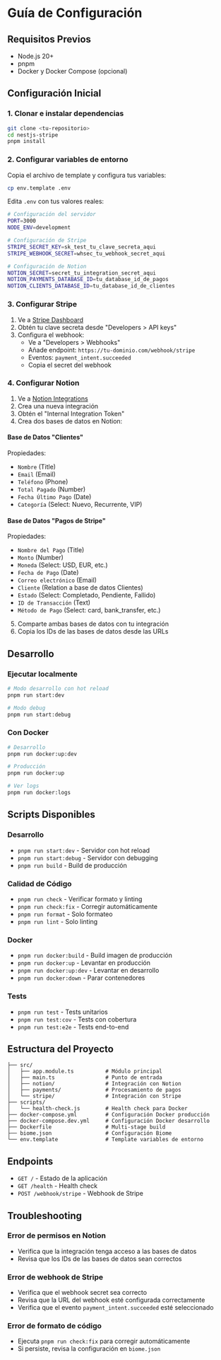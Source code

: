 # Guía de Configuración

## Requisitos Previos

- Node.js 20+
- pnpm
- Docker y Docker Compose (opcional)

## Configuración Inicial

### 1. Clonar e instalar dependencias

```bash
git clone <tu-repositorio>
cd nestjs-stripe
pnpm install
```

### 2. Configurar variables de entorno

Copia el archivo de template y configura tus variables:

```bash
cp env.template .env
```

Edita `.env` con tus valores reales:

```bash
# Configuración del servidor
PORT=3000
NODE_ENV=development

# Configuración de Stripe
STRIPE_SECRET_KEY=sk_test_tu_clave_secreta_aqui
STRIPE_WEBHOOK_SECRET=whsec_tu_webhook_secret_aqui

# Configuración de Notion
NOTION_SECRET=secret_tu_integration_secret_aqui
NOTION_PAYMENTS_DATABASE_ID=tu_database_id_de_pagos
NOTION_CLIENTS_DATABASE_ID=tu_database_id_de_clientes
```

### 3. Configurar Stripe

1. Ve a [Stripe Dashboard](https://dashboard.stripe.com/)
2. Obtén tu clave secreta desde "Developers > API keys"
3. Configura el webhook:
   - Ve a "Developers > Webhooks"
   - Añade endpoint: `https://tu-dominio.com/webhook/stripe`
   - Eventos: `payment_intent.succeeded`
   - Copia el secret del webhook

### 4. Configurar Notion

1. Ve a [Notion Integrations](https://www.notion.so/my-integrations)
2. Crea una nueva integración
3. Obtén el "Internal Integration Token"
4. Crea dos bases de datos en Notion:

#### Base de Datos "Clientes"
Propiedades:
- `Nombre` (Title)
- `Email` (Email)
- `Teléfono` (Phone)
- `Total Pagado` (Number)
- `Fecha Último Pago` (Date)
- `Categoría` (Select: Nuevo, Recurrente, VIP)

#### Base de Datos "Pagos de Stripe"
Propiedades:
- `Nombre del Pago` (Title)
- `Monto` (Number)
- `Moneda` (Select: USD, EUR, etc.)
- `Fecha de Pago` (Date)
- `Correo electrónico` (Email)
- `Cliente` (Relation a base de datos Clientes)
- `Estado` (Select: Completado, Pendiente, Fallido)
- `ID de Transacción` (Text)
- `Método de Pago` (Select: card, bank_transfer, etc.)

5. Comparte ambas bases de datos con tu integración
6. Copia los IDs de las bases de datos desde las URLs

## Desarrollo

### Ejecutar localmente

```bash
# Modo desarrollo con hot reload
pnpm run start:dev

# Modo debug
pnpm run start:debug
```

### Con Docker

```bash
# Desarrollo
pnpm run docker:up:dev

# Producción
pnpm run docker:up

# Ver logs
pnpm run docker:logs
```

## Scripts Disponibles

### Desarrollo
- `pnpm run start:dev` - Servidor con hot reload
- `pnpm run start:debug` - Servidor con debugging
- `pnpm run build` - Build de producción

### Calidad de Código
- `pnpm run check` - Verificar formato y linting
- `pnpm run check:fix` - Corregir automáticamente
- `pnpm run format` - Solo formateo
- `pnpm run lint` - Solo linting

### Docker
- `pnpm run docker:build` - Build imagen de producción
- `pnpm run docker:up` - Levantar en producción
- `pnpm run docker:up:dev` - Levantar en desarrollo
- `pnpm run docker:down` - Parar contenedores

### Tests
- `pnpm run test` - Tests unitarios
- `pnpm run test:cov` - Tests con cobertura
- `pnpm run test:e2e` - Tests end-to-end

## Estructura del Proyecto

```
├── src/
│   ├── app.module.ts          # Módulo principal
│   ├── main.ts                # Punto de entrada
│   ├── notion/                # Integración con Notion
│   ├── payments/              # Procesamiento de pagos
│   └── stripe/                # Integración con Stripe
├── scripts/
│   └── health-check.js        # Health check para Docker
├── docker-compose.yml         # Configuración Docker producción
├── docker-compose.dev.yml     # Configuración Docker desarrollo
├── Dockerfile                 # Multi-stage build
├── biome.json                 # Configuración Biome
└── env.template               # Template variables de entorno
```

## Endpoints

- `GET /` - Estado de la aplicación
- `GET /health` - Health check
- `POST /webhook/stripe` - Webhook de Stripe

## Troubleshooting

### Error de permisos en Notion
- Verifica que la integración tenga acceso a las bases de datos
- Revisa que los IDs de las bases de datos sean correctos

### Error de webhook de Stripe
- Verifica que el webhook secret sea correcto
- Revisa que la URL del webhook esté configurada correctamente
- Verifica que el evento `payment_intent.succeeded` esté seleccionado

### Error de formato de código
- Ejecuta `pnpm run check:fix` para corregir automáticamente
- Si persiste, revisa la configuración en `biome.json` 